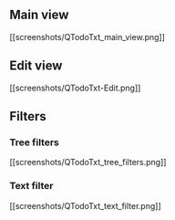 ## Main view

[[screenshots/QTodoTxt_main_view.png]]

## Edit view

[[screenshots/QTodoTxt-Edit.png]]

## Filters

### Tree filters
[[screenshots/QTodoTxt_tree_filters.png]]

### Text filter
[[screenshots/QTodoTxt_text_filter.png]]
